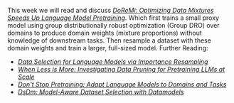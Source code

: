 This week we will read and discuss 
[*DoReMi: Optimizing Data Mixtures Speeds Up Language Model Pretraining*](<https://arxiv.org/abs/2305.10429>). Which first trains a small proxy model using group distributionally robust optimization (Group DRO) over domains to produce domain weights (mixture proportions) without knowledge of downstream tasks. Then resample a dataset with these domain weights and train a larger, full-sized model. 
Further Reading:
* [*Data Selection for Language Models via Importance Resampling*](<https://arxiv.org/abs/2302.03169>)
* [*When Less is More: Investigating Data Pruning for Pretraining LLMs at Scale*](<https://arxiv.org/abs/2309.04564>)
* [*Don't Stop Pretraining: Adapt Language Models to Domains and Tasks*](<https://arxiv.org/abs/2004.10964>)
* [*DsDm: Model-Aware Dataset Selection with Datamodels*](<https://arxiv.org/abs/2401.12926>)